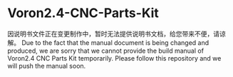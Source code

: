 # Voron2.4-CNC-Parts-Kit
因说明书文件正在变更制作中，暂时无法提供说明书文档，给您带来不便，请谅解。
Due to the fact that the manual document is being changed and produced, we are sorry that we cannot provide the build manual of Voron2.4 CNC Parts Kit temporarily. Please follow this repository and we will push the manual soon. 
